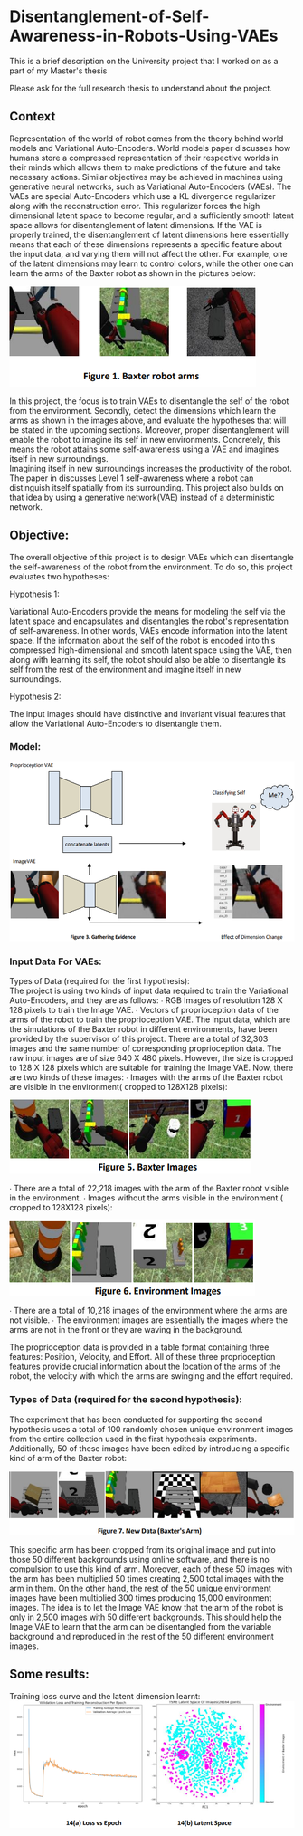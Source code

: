 # Disentanglement-of-Self-Awareness-in-Robots-Using-VAEs
This is a brief description on the University project that I worked on as a part of my Master's thesis


Please ask for the full research thesis to understand about the project.

## Context
Representation of the world of robot comes from the theory behind world models and Variational  Auto-Encoders. World models paper discusses how humans store a compressed representation of  their respective worlds in their minds which allows them to make predictions of the future and take  necessary actions. Similar objectives may be achieved in machines using generative neural  networks, such as Variational Auto-Encoders (VAEs). The VAEs are special Auto-Encoders which use a  KL divergence regularizer along with the reconstruction error. This regularizer forces the high  dimensional latent space to become regular, and a sufficiently smooth latent space allows for  disentanglement of latent dimensions. 
If the VAE is properly trained, the disentanglement of latent dimensions here essentially means that  each of these dimensions represents a specific feature about the input data, and varying them will  not affect the other. For example, one of the latent dimensions may learn to control colors,  while the other one can learn the arms of the Baxter robot as shown in the pictures below: 
  
![Baxter](/images/Capture1.PNG)

In this project, the focus is to train VAEs to disentangle the self of the robot from the environment.  Secondly, detect the dimensions which learn the arms as shown in the images above, and evaluate  the hypotheses that will be stated in the upcoming sections. Moreover, proper disentanglement will  enable the robot to imagine its self in new environments. Concretely, this means the robot attains  some self-awareness using a VAE and imagines itself in new surroundings.  
Imagining itself in new surroundings increases the productivity of the robot. The paper in discusses Level 1 self-awareness where a robot can distinguish itself spatially from its surrounding. This project also builds on that idea by using a generative network(VAE) instead of a deterministic network. 

## Objective: 

The overall objective of this project is to design VAEs which can disentangle the self-awareness of  the robot from the environment. To do so, this project evaluates two hypotheses: 

Hypothesis 1: 

Variational Auto-Encoders provide the means for modeling the self via the latent space and  encapsulates and disentangles the robot's representation of self-awareness. 
In other words, VAEs encode information into the latent space. If the information about the self of  the robot is encoded into this compressed high-dimensional and smooth latent space using the VAE,  then along with learning its self, the robot should also be able to disentangle its self from the rest of  the environment and imagine itself in new surroundings.  

Hypothesis 2: 

The input images should have distinctive and invariant visual features that allow the Variational  Auto-Encoders to disentangle them. 

### Model:

![Baxter](/images/Capture2.PNG)

###  Input Data For VAEs: 
Types of Data (required for the first hypothesis):  
The project is using two kinds of input data required to train the Variational Auto-Encoders, and  they are as follows: 
∙ RGB Images of resolution 128 X 128 pixels to train the Image VAE. 
∙ Vectors of proprioception data of the arms of the robot to train the proprioception VAE. 
The input data, which are the simulations of the Baxter robot in different environments, have been  provided by the supervisor of this project. There are a total of 32,303 images and the same number  of corresponding proprioception data. 
The raw input images are of size 640 X 480 pixels. However, the size is cropped to 128 X 128 pixels  which are suitable for training the Image VAE. Now, there are two kinds of these images: 
∙ Images with the arms of the Baxter robot are visible in the environment( cropped to  128X128 pixels): 

![Baxter](/images/Capture3.PNG)

∙ There are a total of 22,218 images with the arm of the Baxter robot visible in the  environment. 
∙ Images without the arms visible in the environment ( cropped to 128X128 pixels):

![Baxter](/images/Capture4.PNG)

∙ There are a total of 10,218 images of the environment where the arms are not visible. ∙ The environment images are essentially the images where the arms are not in the front or  they are waving in the background.  

The proprioception data is provided in a table format containing three features: Position, Velocity,  and Effort. All of these three proprioception features provide crucial information about the location  of the arms of the robot, the velocity with which the arms are swinging and the effort required.

### Types of Data (required for the second hypothesis):  

The experiment that has been conducted for supporting the second hypothesis uses a total of 100  randomly chosen unique environment images from the entire collection used in the first hypothesis  experiments. Additionally, 50 of these images have been edited by introducing a specific kind of arm of the Baxter robot:

![Baxter](/images/Capture5.PNG)

This specific arm has been cropped from its original image and put into those 50 different  backgrounds using online software, and there is no compulsion to use this kind of arm. Moreover,  each of these 50 images with the arm has been multiplied 50 times creating 2,500 total images with  the arm in them. On the other hand, the rest of the 50 unique environment images have been  multiplied 300 times producing 15,000 environment images. The idea is to let the Image VAE know  that the arm of the robot is only in 2,500 images with 50 different backgrounds. This should help the  Image VAE to learn that the arm can be disentangled from the variable background and reproduced  in the rest of the 50 different environment images.  

## Some results:

Training loss curve and the latent dimension learnt:
![Baxter](/images/Capture6.PNG)

